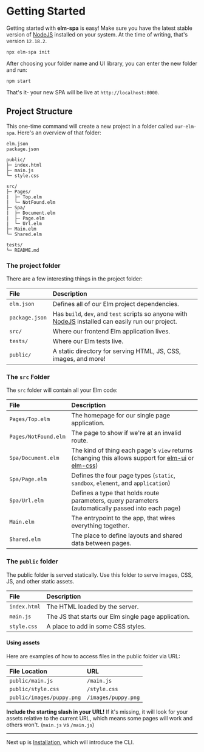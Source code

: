 # Getting Started

Getting started with __elm-spa__ is easy! Make sure you have the latest stable version of [NodeJS](https://nodejs.org/en/) installed on your system. At the time of writing, that's version `12.18.2`.

```terminal
npx elm-spa init
```

After choosing your folder name and UI library, you can enter the new folder and run:

```
npm start
```

That's it- your new SPA will be live at `http://localhost:8000`.

## Project Structure

This one-time command will create a new project in a folder called `our-elm-spa`.  Here's an overview of that folder:

```
elm.json
package.json

public/
├─ index.html
├─ main.js
└─ style.css

src/
├─ Pages/
|  ├─ Top.elm
|  └─ NotFound.elm
├─ Spa/
|  ├─ Document.elm
|  ├─ Page.elm
|  └─ Url.elm
├─ Main.elm
└─ Shared.elm

tests/
└─ README.md
```

### The project folder

There are a few interesting things in the project folder:

File | Description
:-- | :--
`elm.json` | Defines all of our Elm project dependencies.
`package.json` | Has `build`, `dev`, and `test` scripts so anyone with [NodeJS](https://nodejs.org) installed can easily run our project.
`src/` | Where our frontend Elm application lives.
`tests/` | Where our Elm tests live.
`public/` | A static directory for serving HTML, JS, CSS, images, and more!

### The `src` Folder

The `src` folder will contain all your Elm code:

File | Description
:-- | :--
`Pages/Top.elm` | The homepage for our single page application.
`Pages/NotFound.elm` | The page to show if we're at an invalid route.
`Spa/Document.elm` | The kind of thing each page's `view` returns (changing this allows support for [elm-ui](https://github.com/mdgriffith/elm-ui) or [elm-css](https://github.com/rtfeldman/elm-css))
`Spa/Page.elm` | Defines the four page types (`static`, `sandbox`, `element`, and `application`)
`Spa/Url.elm` | Defines a type that holds route parameters, query parameters (automatically passed into each page)
`Main.elm` | The entrypoint to the app, that wires everything together.
`Shared.elm` | The place to define layouts and shared data between pages.

### The `public` folder

The public folder is served statically. Use this folder to serve images, CSS, JS, and other static assets.

File | Description
:-- | :--
`index.html` | The HTML loaded by the server.
`main.js` | The JS that starts our Elm single page application.
`style.css` | A place to add in some CSS styles.

#### Using assets

Here are examples of how to access files in the public folder via URL:

File Location | URL
:-- | :---
`public/main.js` | `/main.js`
`public/style.css` | `/style.css`
`public/images/puppy.png` | `/images/puppy.png`

__Include the starting slash in your URL!__ If it's missing, it will look for your assets relative to the current URL, which means some pages will work and others won't. (`main.js` vs `/main.js`)

---

Next up is [Installation](/guide/installation), which will introduce the CLI.
